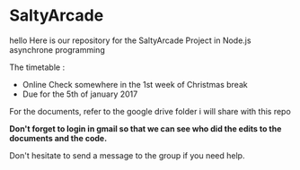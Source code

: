 # SaltyArcade
hello
Here is our repository for the SaltyArcade Project in Node.js asynchrone programming

The timetable :
  * Online Check somewhere in the 1st week of Christmas break
  * Due for the 5th of january 2017
  

For the documents, refer to the google drive folder i will share with this repo

**Don't forget to login in gmail so that we can see who did the edits to the documents and the code.**

Don't hesitate to send a message to the group if you need help.
